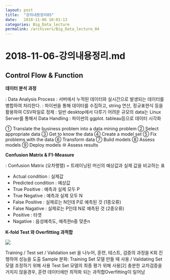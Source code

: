 ```yaml
---
layout: post
title:  "강의내용정리05"
date:   2018-11-06 10:01:13
categories: Big_Data_lecture
permalink: /archivers/Big_Data_lecture_04
---
```


# 2018-11-06-강의내용정리.md

## Control Flow & Function

**데이터 분석 과정**

: Data Analysis Process
: 서버에서 누적된 데이터와 실시간으로 발생되는 데이터를 병합하여 처리한다.
: 파이썬을 통해 데이터를 수집하고, string 연산, 정규표현식 등을 활용하여 CSV파일로 정제
: 일반 desktop에서 다루기 어려운 규모의 data는 Linux Server를 통해서 Data Handling
: 파이썬의 ggplot. tableau등으로 데이터 시각화

① Translate the business problem into a data mining problem
② Select appropriate data
③ Get to know the data
④ Create a model set
⑤ Fix problems with the data
⑥ Transform data
⑦ Bulid models
⑧ Assess models
⑨ Deploy models
⑩ Assess results


**Confusion Matrix & F1-Measure**

: Confusion Matrix (오차행렬)
= 트레이닝된 머신의 예상값과 실제 값을 비교하는 표
- Actual condition : 실제값
- Predicted condition : 예상값
- True Positive : 예측과 실제 모두 P
- True Negative : 예측과 실제 모두 N
- False Positive : 실제로는 N인데 P로 예측된 것 (1종오류)
- False Nagative : 실제로는 P인데 N로 예측된 것 (2종오류)
- Positive : 타겟
- Nagative : 음성예측도, 예측한n중 맞춘n


**K-fold Test 와 Overfitting 과적합**

<a href='https://photos.google.com/share/AF1QipOdyT88mQPcvFAqgU2V5qJPK40Sn064tzdpyl3jl77zMsS49cBsfelHloWxjy71Eg?key=WkZYMHpHR2g1ZXZrWjU5R3BiUHNranltVVp4UDVn'><img src='https://photos.google.com/share/AF1QipOo8QrO01BK4-k-T24c9hJyvpyprVS08P8nxf6hQLC8q1T-_5pp_m8YKEt5rDKxvA/photo/AF1QipN96EMw1uL5s7Un8sPkTr2OvPUo5IUnmJ-7wzCk?key=bllSN3plM2FvYTRJdVB3emFYNjlXRXhzWldsTkxn' /></a>

Training / Test set / Validation set 을 나누어, 훈련, 테스트, 검증의 과정을 K회 진행하여 성능을 도출
Sample 분화: Training Set 모델 만들 때 사용 / Validating Set 모델 조정하기 위해 사용 Test Set 모델의 최종 평가 위해 사용[2]
충분한 교차검증을 거치지 않을경우, 훈련 데이터에만 최적화 되는 과적합Overfitting이 일어남 

